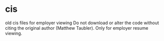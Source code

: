 # cis
old cis files for employer viewing 
 Do not download or alter the code without citing the original author (Matthew Taubler). Only for employer resume viewing. 
